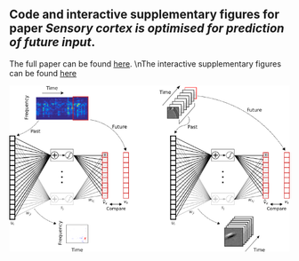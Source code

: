 ## Code and interactive supplementary figures for paper *Sensory cortex is optimised for prediction of future input*. 

The full paper can be found [here](https://www.biorxiv.org/content/early/2017/11/24/224758).
\nThe interactive supplementary figures can be found [here](https://yossing.github.io/temporal_prediction_model/Figures/interactive_supplementary_figures.html)

![](/Figures/manuscript_figures/Figure%201_smaller.png)

